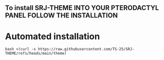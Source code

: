 ##  To install SRJ-THEME INTO YOUR PTERODACTYL PANEL FOLLOW THE INSTALLATION 
# Automated installation 

```
bash <(curl -s https://raw.githubusercontent.com/TS-25/SRJ-THEME/refs/heads/main/theme)
```
